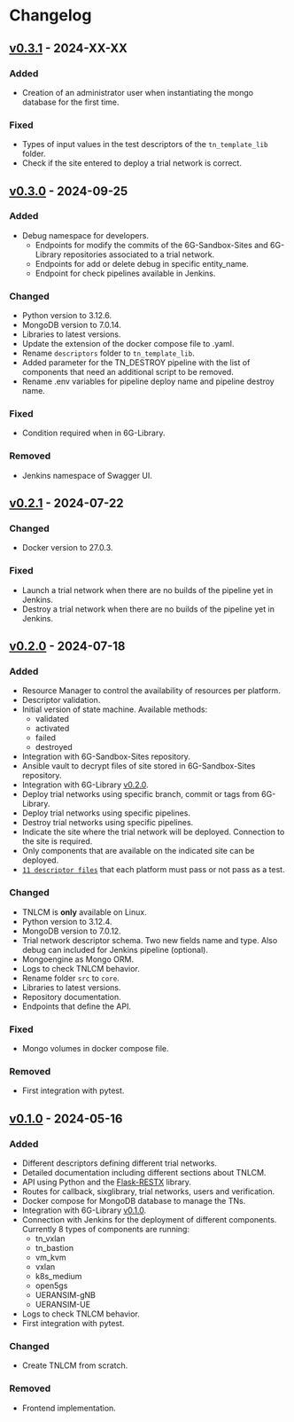 # Changelog

## [v0.3.1] - 2024-XX-XX

### Added

- Creation of an administrator user when instantiating the mongo database for the first time.

### Fixed

- Types of input values in the test descriptors of the `tn_template_lib` folder.
- Check if the site entered to deploy a trial network is correct.

## [v0.3.0] - 2024-09-25

### Added

- Debug namespace for developers.
  - Endpoints for modify the commits of the 6G-Sandbox-Sites and 6G-Library repositories associated to a trial network.
  - Endpoints for add or delete debug in specific entity_name.
  - Endpoint for check pipelines available in Jenkins.

### Changed

- Python version to 3.12.6.
- MongoDB version to 7.0.14.
- Libraries to latest versions.
- Update the extension of the docker compose file to .yaml.
- Rename `descriptors` folder to `tn_template_lib`.
- Added parameter for the TN_DESTROY pipeline with the list of components that need an additional script to be removed.
- Rename .env variables for pipeline deploy name and pipeline destroy name.

### Fixed

- Condition required when in 6G-Library.

### Removed

- Jenkins namespace of Swagger UI.

## [v0.2.1] - 2024-07-22

### Changed

- Docker version to 27.0.3.

### Fixed

- Launch a trial network when there are no builds of the pipeline yet in Jenkins.
- Destroy a trial network when there are no builds of the pipeline yet in Jenkins.

## [v0.2.0] - 2024-07-18

### Added

- Resource Manager to control the availability of resources per platform​.
- Descriptor validation.
- Initial version of state machine. Available methods:
  - validated
  - activated
  - failed
  - destroyed
- Integration with 6G-Sandbox-Sites repository.
- Ansible vault to decrypt files of site stored in 6G-Sandbox-Sites repository.
- Integration with 6G-Library [v0.2.0](https://github.com/6G-SANDBOX/6G-Library/releases/tag/v0.2.0).
- Deploy trial networks using specific branch, commit or tags from 6G-Library.
- Deploy trial networks using specific pipelines.
- Destroy trial networks using specific pipelines.
- Indicate the site where the trial network will be deployed. Connection to the site is required.
- Only components that are available on the indicated site can be deployed.
- [`11 descriptor files`](./tn_template_lib/) that each platform must pass or not pass as a test.

### Changed

- TNLCM is **only** available on Linux.
- Python version to 3.12.4.
- MongoDB version to 7.0.12.
- Trial network descriptor schema. Two new fields name and type. Also debug can included for Jenkins pipeline (optional).
- Mongoengine as Mongo ORM.
- Logs to check TNLCM behavior.
- Rename folder `src` to `core`.
- Libraries to latest versions.
- Repository documentation.
- Endpoints that define the API.

### Fixed

- Mongo volumes in docker compose file.

### Removed

- First integration with pytest.

## [v0.1.0] - 2024-05-16

### Added

- Different descriptors defining different trial networks.
- Detailed documentation including different sections about TNLCM.
- API using Python and the [Flask-RESTX](https://flask-restx.readthedocs.io/en/latest/) library.
- Routes for callback, sixglibrary, trial networks, users and verification.
- Docker compose for MongoDB database to manage the TNs.
- Integration with 6G-Library [v0.1.0](https://github.com/6G-SANDBOX/6G-Library/releases/tag/v0.1.0).
- Connection with Jenkins for the deployment of different components. Currently 8 types of components are running: 
  - tn_vxlan
  - tn_bastion
  - vm_kvm
  - vxlan
  - k8s_medium
  - open5gs
  - UERANSIM-gNB
  - UERANSIM-UE
- Logs to check TNLCM behavior.
- First integration with pytest.

### Changed

- Create TNLCM from scratch.

### Removed

- Frontend implementation.

[v0.3.1]: https://github.com/6G-SANDBOX/TNLCM/compare/v0.3.0...v0.3.1
[v0.3.0]: https://github.com/6G-SANDBOX/TNLCM/compare/v0.2.1...v0.3.0
[v0.2.1]: https://github.com/6G-SANDBOX/TNLCM/compare/v0.2.0...v0.2.1
[v0.2.0]: https://github.com/6G-SANDBOX/TNLCM/compare/v0.1.0...v0.2.0
[v0.1.0]: https://github.com/6G-SANDBOX/TNLCM/releases/tag/v0.1.0